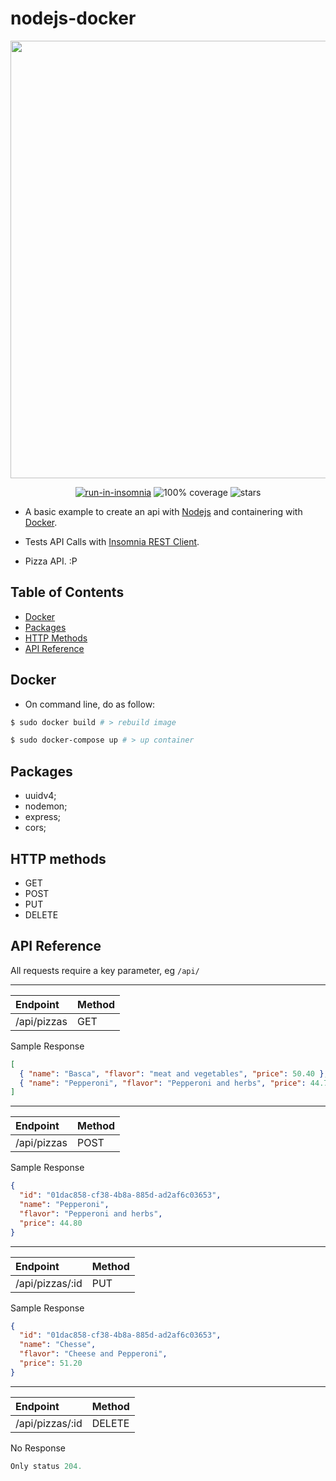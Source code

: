 # nodejs-docker

<p align="center">
  <img src="https://d262ilb51hltx0.cloudfront.net/max/1600/1*_MtS4HqN2srTcrSyet61DQ.jpeg" width="700">
  <div align="center">
  <a href="https://insomnia.rest/run/"><img src="https://img.shields.io/badge/insomnia-run--in--insomnia-purple.svg?logo=insomnia&style=flat-square&color=6a57d5" alt="run-in-insomnia" /></a>
  <img src="https://camo.githubusercontent.com/2485e7b2f51f9b6bd3e5e216cb2bd1c159cd21b4/68747470733a2f2f696d672e736869656c64732e696f2f62616467652f636f7665726167652d3130302532352d677265656e2e737667" alt="100% coverage" />
  <img src="https://img.shields.io/github/stars/brunormferreira/nodejs-docker?style=social" alt="stars" />
  </div>
</p>

- A basic example to create an api with [Nodejs](https://nodejs.org/en/) and containering with [Docker](https://www.docker.com/).

- Tests API Calls with [Insomnia REST Client](https://insomnia.rest/).

- Pizza API. :P


## Table of Contents

- [Docker](#docker)
- [Packages](#packages)
- [HTTP Methods](#http-methods)
- [API Reference](#api-reference)

## Docker

- On command line, do as follow:

```sh
$ sudo docker build # > rebuild image
```

```sh
$ sudo docker-compose up # > up container
```

## Packages

- uuidv4;
- nodemon;
- express;
- cors;

## HTTP methods

- GET
- POST
- PUT
- DELETE

## API Reference

All requests require a key parameter, eg `/api/`

---

|Endpoint|Method|
|:--|:--|
|/api/pizzas|GET|

Sample Response
```json
[
  { "name": "Basca", "flavor": "meat and vegetables", "price": 50.40 },
  { "name": "Pepperoni", "flavor": "Pepperoni and herbs", "price": 44.70 }
]
```
---
|Endpoint|Method|
|:--|:--|
|/api/pizzas|POST|

Sample Response
```json
{
  "id": "01dac858-cf38-4b8a-885d-ad2af6c03653",
  "name": "Pepperoni",
  "flavor": "Pepperoni and herbs",
  "price": 44.80
}
```
---

|Endpoint|Method|
|:--|:--|
|/api/pizzas/:id|PUT|

Sample Response
```json
{
  "id": "01dac858-cf38-4b8a-885d-ad2af6c03653",
  "name": "Chesse",
  "flavor": "Cheese and Pepperoni",
  "price": 51.20
}
```
---

|Endpoint|Method|
|:--|:--|
|/api/pizzas/:id|DELETE|

No Response
```js
Only status 204.
```